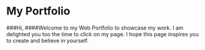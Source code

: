 # My Portfolio

###Hi, 
####Welcome to my Web Portfolio to showcase my work. I am delighted you too the time to click on my page.
I hope this page inspires you to create and believe in yourself. 

